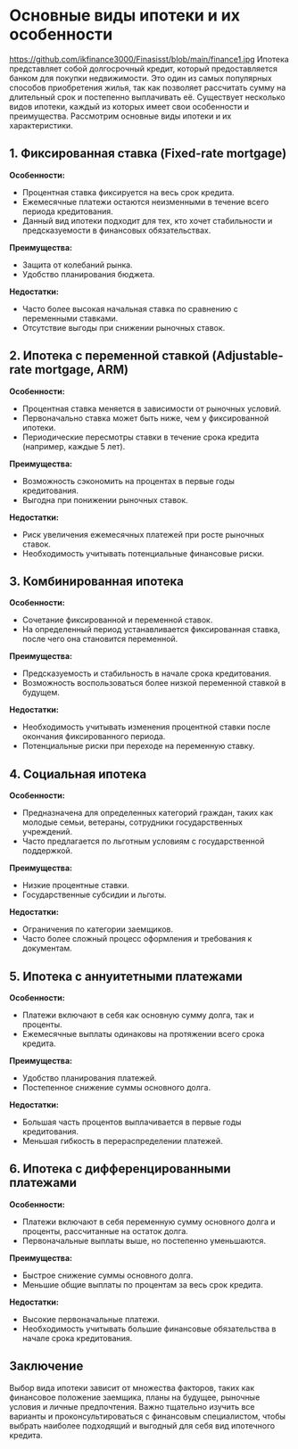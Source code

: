 
# Основные виды ипотеки и их особенности
https://github.com/ikfinance3000/Finasisst/blob/main/finance1.jpg
Ипотека представляет собой долгосрочный кредит, который предоставляется банком для покупки недвижимости. Это один из самых популярных способов приобретения жилья, так как позволяет рассчитать сумму на длительный срок и постепенно выплачивать её. Существует несколько видов ипотеки, каждый из которых имеет свои особенности и преимущества. Рассмотрим основные виды ипотеки и их характеристики.

## 1. Фиксированная ставка (Fixed-rate mortgage)

**Особенности:**
- Процентная ставка фиксируется на весь срок кредита.
- Ежемесячные платежи остаются неизменными в течение всего периода кредитования.
- Данный вид ипотеки подходит для тех, кто хочет стабильности и предсказуемости в финансовых обязательствах.

**Преимущества:**
- Защита от колебаний рынка.
- Удобство планирования бюджета.

**Недостатки:**
- Часто более высокая начальная ставка по сравнению с переменными ставками.
- Отсутствие выгоды при снижении рыночных ставок.

## 2. Ипотека с переменной ставкой (Adjustable-rate mortgage, ARM)

**Особенности:**
- Процентная ставка меняется в зависимости от рыночных условий.
- Первоначально ставка может быть ниже, чем у фиксированной ипотеки.
- Периодические пересмотры ставки в течение срока кредита (например, каждые 5 лет).

**Преимущества:**
- Возможность сэкономить на процентах в первые годы кредитования.
- Выгодна при понижении рыночных ставок.

**Недостатки:**
- Риск увеличения ежемесячных платежей при росте рыночных ставок.
- Необходимость учитывать потенциальные финансовые риски.

## 3. Комбинированная ипотека

**Особенности:**
- Сочетание фиксированной и переменной ставок.
- На определенный период устанавливается фиксированная ставка, после чего она становится переменной.

**Преимущества:**
- Предсказуемость и стабильность в начале срока кредитования.
- Возможность воспользоваться более низкой переменной ставкой в будущем.

**Недостатки:**
- Необходимость учитывать изменения процентной ставки после окончания фиксированного периода.
- Потенциальные риски при переходе на переменную ставку.

## 4. Социальная ипотека

**Особенности:**
- Предназначена для определенных категорий граждан, таких как молодые семьи, ветераны, сотрудники государственных учреждений.
- Часто предлагается по льготным условиям с государственной поддержкой.

**Преимущества:**
- Низкие процентные ставки.
- Государственные субсидии и льготы.

**Недостатки:**
- Ограничения по категории заемщиков.
- Часто более сложный процесс оформления и требования к документам.

## 5. Ипотека с аннуитетными платежами

**Особенности:**
- Платежи включают в себя как основную сумму долга, так и проценты.
- Ежемесячные выплаты одинаковы на протяжении всего срока кредита.

**Преимущества:**
- Удобство планирования платежей.
- Постепенное снижение суммы основного долга.

**Недостатки:**
- Большая часть процентов выплачивается в первые годы кредитования.
- Меньшая гибкость в перераспределении платежей.

## 6. Ипотека с дифференцированными платежами

**Особенности:**
- Платежи включают в себя переменную сумму основного долга и проценты, рассчитанные на остаток долга.
- Первоначальные выплаты выше, но постепенно уменьшаются.

**Преимущества:**
- Быстрое снижение суммы основного долга.
- Меньшие общие выплаты по процентам за весь срок кредита.

**Недостатки:**
- Высокие первоначальные платежи.
- Необходимость учитывать большие финансовые обязательства в начале срока кредитования.

## Заключение

Выбор вида ипотеки зависит от множества факторов, таких как финансовое положение заемщика, планы на будущее, рыночные условия и личные предпочтения. Важно тщательно изучить все варианты и проконсультироваться с финансовым специалистом, чтобы выбрать наиболее подходящий и выгодный для себя вид ипотечного кредита.
